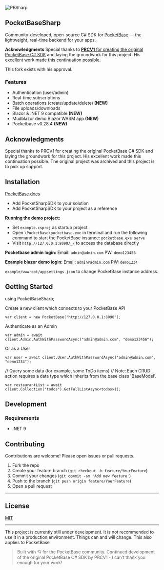 
﻿![PBSharp](https://i.imgur.com/VqOWW7n.png)
## **PocketBaseSharp**

Community-developed, open-source C# SDK for [PocketBase](https://pocketbase.io/) — the lightweight, real-time backend for your apps.

**Acknowledgments**
Special thanks to [**PRCV1** for creating the original PocketBase C# SDK](https://github.com/PRCV1/pocketbase-csharp-sdk) and laying the groundwork for this project. His excellent work made this continuation possible. 

This fork exists with his approval. 

### Features


-  Authentication (user/admin)
-  Real-time subscriptions
-  Batch operations (create/update/delete) **(NEW)**
-  File uploads/downloads
-  Blazor & .NET 9 compatible **(NEW)**
-  Mudblazor demo Blazor WASM app **(NEW)**
-  Pocketbase v0.28.4 **(NEW)**


## Acknowledgments

Special thanks to PRCV1 for creating the original PocketBase C# SDK and laying the groundwork for this project. His excellent work made this continuation possible. The original project was archived and this project is to pick up support.



## Installation
[PocketBase docs](https://pocketbase.io/docs/)

 - Add PocketSharpSDK to your solution
 - Add PocketSharpSDK to your project as a reference

**Running the demo project:** 
 - Set `example.csproj` as startup project
 - Open `\PocketBase\pocketbase.exe` in terminal and run the following
   command to start the PocketBase instance: `pocketbase.exe serve`
 - Visit `http://127.0.0.1:8090/_/` to access the database directly

**Pocketbase admin login:** 
Email: `admin@admin.com`
PW: `demo123456`

**Example blazor demo login:** 
Email: `admin@admin.com`
PW: `demo1234`

`example/wwwroot/appsettings.json` to change PocketBase instance address.

## Getting Started
using PocketBaseSharp;

Create a new client which connects to your PocketBase API

    var client = new PocketBase("http://127.0.0.1:8090");

Authenticate as an Admin

    var admin = await client.Admin.AuthWithPasswordAsync("admin@admin.com", "demo123456");

Or as a User

    var user = await client.User.AuthWithPasswordAsync("admin@admin.com", "demo1234");

// Query some data (for example, some ToDo items)
// Note: Each CRUD action requires a data type which inherits from the base class 'BaseModel'.

    var restaurantList = await client.Collection("todos").GetFullListAsync<todos>();


## Development

### Requirements
- .NET 9 


## Contributing

Contributions are welcome! Please open issues or pull requests.

1. Fork the repo
2. Create your feature branch (`git checkout -b feature/YourFeature`)
3. Commit your changes (`git commit -am 'Add new feature'`)
4. Push to the branch (`git push origin feature/YourFeature`)
5. Open a pull request

---

## License

[MIT](LICENSE)

---

This project is currently still under development. It is not recommended to use it in a production environment. Things can and will change. This also applies to PocketBase



> Built with 💘 for the PocketBase community. 
> Continued development of the original PocketBase C# SDK by PRCV1 - I can't thank you enough for your work!





